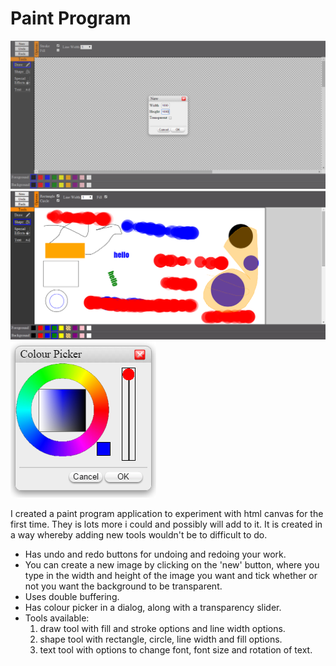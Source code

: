 Paint Program
========
![Paint program showing new image dialog](screenshot1.png)
![Paint program](screenshot2.png)
![Paint program showing colour picker](screenshot3.png)

I created a paint program application to experiment with html canvas for the first time. They is lots more i could and possibly will add to
it. It is created in a way whereby adding new tools wouldn't be to difficult to do.

* Has undo and redo buttons for undoing and redoing your work.
* You can create a new image by clicking on the 'new' button, where you type in the width and height of the image you want and
  tick whether or not you want the background to be transparent.
* Uses double buffering.
* Has colour picker in a dialog, along with a transparency slider.
* Tools available:
    1. draw tool with fill and stroke options and line width options.
    2. shape tool with rectangle, circle, line width and fill options.
    3. text tool with options to change font, font size and rotation of text.



